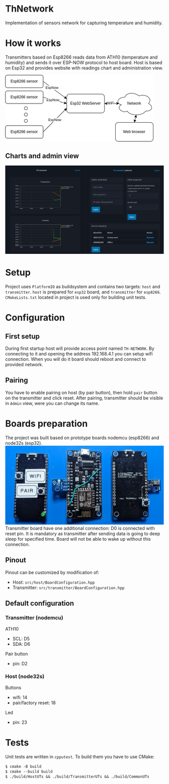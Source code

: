 # ThNetwork
Implementation of sensors network for capturing temperature and humidity. 

# How it works
Transmitters based on Esp8266 reads data from ATH10 (temperature and humidity) and sends it over ESP-NOW protocol to host board. Host is based on Esp32 and provides website with readings chart and administration view.

![img](resources/diagram.png)

## Charts and admin view
![img](resources/demo.png)

# Setup
Project uses `PlatformIO` as buildsystem and contains two targets: `host` and `transmitter`. `host` is prepared for `esp32` board, and `transmitter` for `esp8266`. `CMakeLists.txt` located in project is used only for building unit tests.

# Configuration
## First setup
During first startup host will provide access point named `TH-NETWORK`. By connecting to it and opening the address 192.168.4.1 you can setup wifi connection. When you will do it board should reboot and connect to provided network.

## Pairing
You have to enable pairing on host (by pair button), then hold `pair` button on the transmitter and click reset. After pairing, transmitter should be visible in `Admin` view, were you can change its name.

# Boards preparation
The project was built based on prototype boards nodemcu (esp8266) and node32s (esp32).
![img](resources/boards.jpg)
Transmitter board have one additional connection: D0 is connected with reset pin. It is mandatory as transmitter after sending data is going to deep sleep for specified time. Board will not be able to wake up without this connection.

## Pinout
Pinout can be customized by modification of:
 - Host: `src/host/BoardConfiguration.hpp`
 - Transmitter: `src/transmitter/BoardConfiguration.hpp`

## Default configuration
### Transmitter (nodemcu)
ATH10
 - SCL: D5
 - SDA: D6

Pair button
 - pin: D2

### Host (node32s)
Buttons
 - wifi: 14
 - pair/factory reset: 18

Led
 - pin: 23

# Tests
Unit tests are written in `cpputest`. To build them you have to use CMake:
```
$ cmake -B build
$ cmake --build build
$ ./build/HostUTs && ./build/TransmitterUTs && ./build/CommonUTs
```